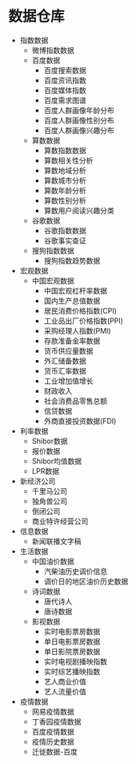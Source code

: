 # 数据仓库


- 指数数据
    - 微博指数数据
    - 百度数据
        - 百度搜索数据
        - 百度资讯指数
        - 百度媒体指数
        - 百度需求图谱
        - 百度人群画像年龄分布
        - 百度人群画像性别分布
        - 百度人群画像兴趣分布
    - 算数数据
        - 算数指数数据
        - 算数相关性分析
        - 算数地域分析
        - 算数城市分析
        - 算数年龄分析
        - 算数性别分析
        - 算数用户阅读兴趣分类
    - 谷歌数据
        - 谷歌指数数据
        - 谷歌事实查证
    - 搜狗指数数据
        - 搜狗指数趋势数据
- 宏观数据
    - 中国宏观数据
        - 中国宏观杠杆率数据
        - 国内生产总值数据
        - 居民消费价格指数(CPI)
        - 工业品出厂价格指数(PPI)
        - 采购经理人指数(PMI)
        - 存款准备金率数据
        - 货币供应量数据
        - 外汇储备数据
        - 货币汇率数据
        - 工业增加值增长
        - 财政收入
        - 社会消费品零售总额
        - 信贷数据
        - 外商直接投资数据(FDI)
- 利率数据
    - Shibor数据
    - 报价数据
    - Shibor均值数据
    - LPR数据
- 新经济公司
    - 千里马公司
    - 独角兽公司
    - 倒闭公司
    - 商业特许经营公司
- 信息数据
    - 新闻联播文字稿
- 生活数据
    - 中国油价数据
        - 汽柴油历史调价信息
        - 调价日的地区油价历史数据
    - 诗词数据
        - 唐代诗人
        - 唐诗数据
    - 影视数据
        - 实时电影票房数据
        - 单日电影票房数据
        - 单日影院票房数据
        - 实时电视剧播映指数
        - 实时综艺播映指数
        - 艺人商业价值
        - 艺人流量价值
- 疫情数据
    - 网易疫情数据
    - 丁香园疫情数据
    - 百度疫情数据
    - 疫情历史数据
    - 迁徙数据-百度